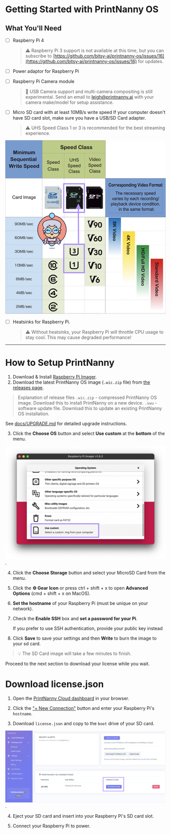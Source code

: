 # Getting Started with PrintNanny OS

## What You'll Need

- [ ] Raspberry Pi 4

    > ⚠️ Raspberry Pi 3 support is not available at this time, but you can subscribe to [https://github.com/bitsy-ai/printnanny-os/issues/16](https://github.com/bitsy-ai/printnanny-os/issues/16) for updates. 
    
- [ ] Power adaptor for Raspberry Pi

- [ ] Raspberry Pi Camera module
    > 📸 USB Camera support and multi-camera compositing is still experimental. Send an email to leigh@printnanny.ai with your camera make/model for setup assistance.

- [ ] Micro SD card with at least 10MB/s write speed
If your computer doesn't have SD card slot, make sure you have a USB/SD Card adapter.

    > ⚠️ UHS Speed Class 1 or 3 is recommended for the best streaming experience.

![SD Card Selection Guide](/images/sdcard-speeds.png)

- [ ] Heatsinks for Raspberry Pi. 

    > ⚠️ Without heatsinks, your Raspberry Pi will throttle CPU usage to stay cool. This may cause degraded performance! 

---

# How to Setup PrintNanny

1. Download & Install [Raspberry Pi Imager](https://www.raspberrypi.com/software/).
2. Download the latest PrintNanny OS image (`.wic.zip` file) from [the releases page](https://github.com/bitsy-ai/printnanny-os/releases).

> Explanation of release files
> `.wic.zip` - compressed PrintNanny OS image. Download this to install PrintNanny on a new device.
> `.swu` - software update file. Download this to update an existing PrintNanny OS installation.

See [docs/UPGRADE.md](docs/UPGRADE.md) for detailed upgrade instructions.

3. Click the **Choose OS** button and select **Use custom** at the **bottom** of the menu.

![Selecting the custom menu in Raspberry Pi Imager](/images/rpi-imager-select-custom.png).

4. Click the **Choose Storage** button and select your MicroSD Card from the menu.
5. Click the **⚙️ Gear Icon** or press ctrl + shift + x to open **Advanced Options** (cmd + shift + x on MacOS).
6. **Set the hostname** of your Raspberry Pi (must be unique on your network).
7. Check the **Enable SSH** box and **set a password for your Pi**.

    If you prefer to use SSH authentication, provide your public key instead
8. Click **Save** to save your settings and then **Write** to burn the image to your sd card.

> 💡 The SD Card image will take a few minutes to finish. 

Proceed to the next section to download your license while you wait.

# Download license.json

1. Open the [PrintNanny Cloud dashboard](https://printnanny.ai/dashboard/) in your browser.
2. Click the ["+ New Connection"](https://printnanny.ai/devices/connect) button and enter your Raspberry Pi's `hostname`.

3. Download `license.json` and copy to the `boot` drive of your SD card.

![Download license example](/images/download-license-example.png).

4. Eject your SD card and insert into your Raspberry Pi's SD card slot.

5. Connect your Raspberry Pi to power.